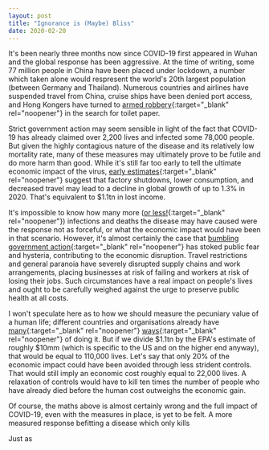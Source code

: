 ```yaml
---
layout: post
title: "Ignorance is (Maybe) Bliss"
date: 2020-02-20
---
```


It\'s been nearly three months now since COVID-19 first appeared in Wuhan and the global response has been aggressive. At the time of writing, some 77 million people in China have been placed under lockdown, a number which taken alone would respresent the world\'s 20th largest population (between Germany and Thailand). Numerous countries and airlines have suspended travel from China, cruise ships have been denied port access, and Hong Kongers have turned to [armed robbery](https://www.scmp.com/news/hong-kong/law-and-crime/article/3050907/armed-gang-steals-hk1000-toilet-paper-coronavirus){:target="_blank" rel="noopener"} in the search for toilet paper.

Strict government action may seem sensible in light of the fact that COVID-19 has already claimed over 2,200 lives and infected some 78,000 people. But given the highly contagious nature of the disease and its relatively low mortality rate, many of these measures may ultimately prove to be futile and do more harm than good. While it\'s still far too early to tell the ultimate economic impact of the virus, [early estimates](https://www.theguardian.com/world/2020/feb/19/coronavirus-could-cost-global-economy-1tn-in-lost-output){:target="_blank" rel="noopener"} suggest that factory shutdowns, lower consumption, and decreased travel may lead to a decline in global growth of up to 1.3% in 2020. That\'s equivalent to $1.1tn in lost income.

It\'s impossible to know how many more ([or less!](https://medium.com/@indica/how-japan-made-covid-19-worse-c97180df9c95){:target="_blank" rel="noopener"}) infections and deaths the disease may have caused were the response not as forceful, or what the economic impact would have been in that scenario. However, it\'s almost certainly the case that [bumbling government action](https://edition.cnn.com/asia/live-news/coronavirus-outbreak-01-28-20-intl-hnk/h_de6f7529da8c257da95ca55439097408){:target="_blank" rel="noopener"} has stoked public fear and hysteria, contributing to the economic disruption. Travel restrictions and general paranoia have severely disrupted supply chains and work arrangements, placing businesses at risk of failing and workers at risk of losing their jobs. Such circumstances have a real impact on people\'s lives and ought to be carefully weighed against the urge to preserve public health at all costs.

I won\'t speculate here as to how we should measure the pecuniary value of a human life; different countries and organisations already have [many](https://onlinelibrary.wiley.com/doi/pdf/10.1002/psb.1562){:target="_blank" rel="noopener"} [ways](https://www.bloomberg.com/graphics/2017-value-of-life/){:target="_blank" rel="noopener"} of doing it. But if we divide $1.1tn by the EPA\'s estimate of roughly $10mm (which is specific to the US and on the higher end anyway), that would be equal to 110,000 lives. Let\'s say that only 20% of the economic impact could have been avoided through less strident controls. That would still imply an economic cost roughly equal to 22,000 lives. A relaxation of controls would have to kill ten times the number of people who have already died before the human cost outweighs the economic gain.

Of course, the maths above is almost certainly wrong and the full impact of COVID-19, even with the measures in place, is yet to be felt. 
A more measured response befitting a disease which only kills 

Just as 

